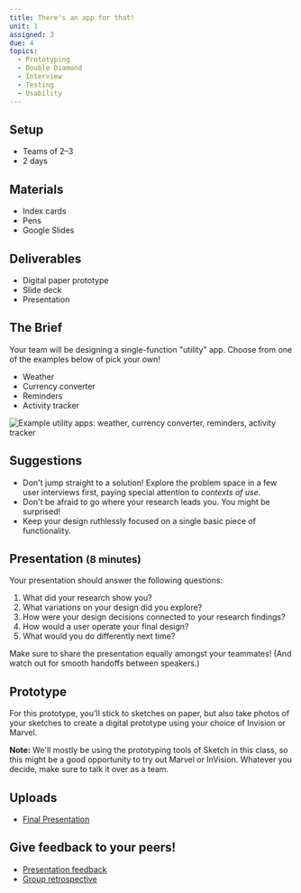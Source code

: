 ```yaml
---
title: There's an app for that!
unit: 1
assigned: 3
due: 4
topics:
  - Prototyping
  - Double Diamond
  - Interview
  - Testing
  - Usability
---
```

## Setup

* Teams of 2–3
* 2 days

## Materials

* Index cards
* Pens
* Google Slides

## Deliverables

* Digital paper prototype
* Slide deck
* Presentation

## The Brief

Your team will be designing a single-function "utility" app. Choose from one of the examples below of pick your own!

* Weather
* Currency converter
* Reminders
* Activity tracker

<img class="illo" src="/assets/images/utility-apps.png" alt="Example utility apps: weather, currency converter, reminders, activity tracker" />

## Suggestions

* Don't jump straight to a solution! Explore the problem space in a few user interviews first, paying special attention to *contexts of use*.
* Don't be afraid to go where your research leads you. You might be surprised!
* Keep your design ruthlessly focused on a single basic piece of functionality.

## Presentation <small>(8 minutes)</small>

Your presentation should answer the following questions:

1. What did your research show you?
2. What variations on your design did you explore?
3. How were your design decisions connected to your research findings?
4. How would a user operate your final design?
5. What would you do differently next time?

Make sure to share the presentation equally amongst your teammates! (And watch out for smooth handoffs between speakers.)

## Prototype

For this prototype, you'll stick to sketches on paper, but also take photos of your sketches to create a digital prototype using your choice of Invision or Marvel.

**Note:** We'll mostly be using the prototyping tools of Sketch in this class, so this might be a good opportunity to try out Marvel or InVision. Whatever you decide, make sure to talk it over as a team.

## Uploads

* [Final Presentation](https://drive.google.com/drive/folders/1IyXG_4HD_rM4rhsqXzsRqQf7qsT27129)

## Give feedback to your peers!

* [Presentation feedback](https://drive.google.com/drive/folders/1on3UCtgqS7Z1CKKtxkBlpaxdz_yy1zeA)
* [Group retrospective](https://drive.google.com/drive/folders/1tlxw6iBfKunzOItsR_Bc-OT1Fw7oEL4t)
